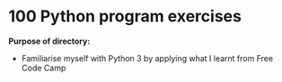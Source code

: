 # 100 Python program exercises

**Purpose of directory:**
+ Familiarise myself with Python 3 by applying what I learnt from Free Code Camp